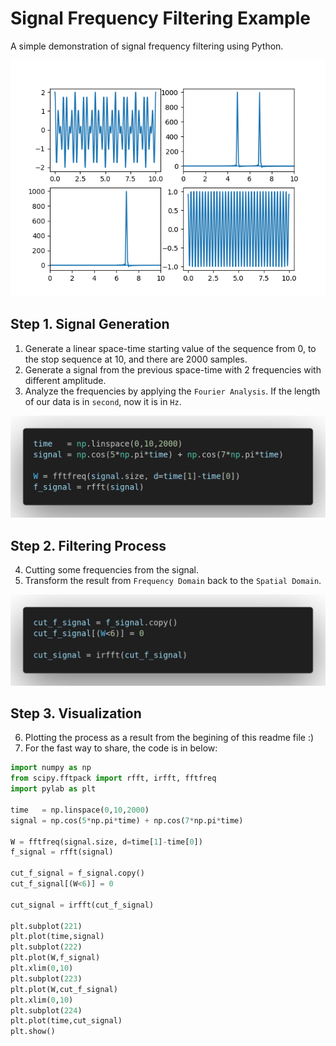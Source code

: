 # Signal Frequency Filtering Example
A simple demonstration of signal frequency filtering using Python.

![Figure_1.png](static/Figure_1.png)


## Step 1. Signal Generation
1. Generate a linear space-time starting value of the sequence from 0, to the stop sequence at 10, and there are 2000 samples. 
2. Generate a signal from the previous space-time with 2 frequencies with different amplitude.
3. Analyze the frequencies by applying the `Fourier Analysis`. If the length of our data is in `second`, now it is in `Hz`.

![code-1.png](static/code-1.png)

## Step 2. Filtering Process
4. Cutting some frequencies from the signal.
5. Transform the result from `Frequency Domain` back to the `Spatial Domain`.

![code-2.png](static/code-2.png)

## Step 3. Visualization
6. Plotting the process as a result from the begining of this readme file :)
7. For the fast way to share, the code is in below:

```python
import numpy as np
from scipy.fftpack import rfft, irfft, fftfreq
import pylab as plt

time   = np.linspace(0,10,2000)
signal = np.cos(5*np.pi*time) + np.cos(7*np.pi*time)

W = fftfreq(signal.size, d=time[1]-time[0])
f_signal = rfft(signal)
   
cut_f_signal = f_signal.copy()
cut_f_signal[(W<6)] = 0

cut_signal = irfft(cut_f_signal)

plt.subplot(221)
plt.plot(time,signal)
plt.subplot(222)
plt.plot(W,f_signal)
plt.xlim(0,10)
plt.subplot(223)
plt.plot(W,cut_f_signal)
plt.xlim(0,10)
plt.subplot(224)
plt.plot(time,cut_signal)
plt.show()
```
